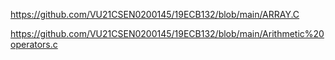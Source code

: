 https://github.com/VU21CSEN0200145/19ECB132/blob/main/ARRAY.C


https://github.com/VU21CSEN0200145/19ECB132/blob/main/Arithmetic%20operators.c
